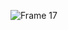 ![Frame 17](https://github.com/muhammed-jahas/muhammed-jahas/assets/111055088/0f3a7819-8188-47ba-b344-c1fe39c6110a)
